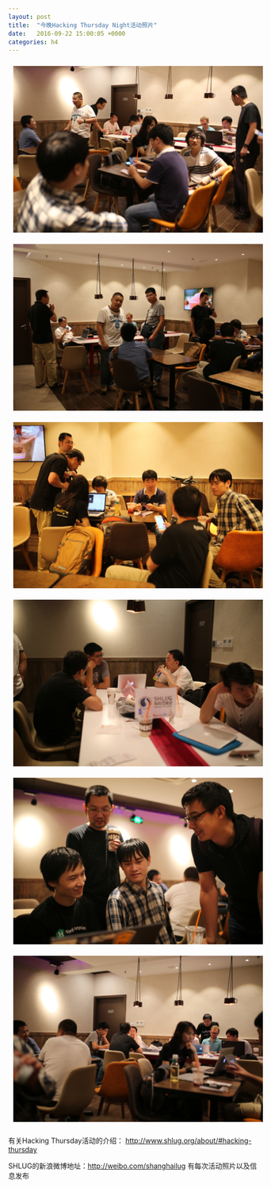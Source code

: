 ```yaml
---
layout: post
title:  "今晚Hacking Thursday Night活动照片"
date:   2016-09-22 15:00:05 +0000
categories: h4
---
```


[<img style='margin:10px;' src='https://raw.githubusercontent.com/shanghailug/res2016/master/g922.h4/g922_2019_3859+08.1920p.jpg'>](https://raw.githubusercontent.com/shanghailug/res2016/master/g922.h4/g922_2019_3859+08.JPG)
[<img style='margin:10px;' src='https://raw.githubusercontent.com/shanghailug/res2016/master/g922.h4/g922_2020_5700+08.1920p.jpg'>](https://raw.githubusercontent.com/shanghailug/res2016/master/g922.h4/g922_2020_5700+08.JPG)
[<img style='margin:10px;' src='https://raw.githubusercontent.com/shanghailug/res2016/master/g922.h4/g922_2021_0842+08.1920p.jpg'>](https://raw.githubusercontent.com/shanghailug/res2016/master/g922.h4/g922_2021_0842+08.JPG)
[<img style='margin:10px;' src='https://raw.githubusercontent.com/shanghailug/res2016/master/g922.h4/g922_2022_5200+08.1920p.jpg'>](https://raw.githubusercontent.com/shanghailug/res2016/master/g922.h4/g922_2022_5200+08.JPG)
[<img style='margin:10px;' src='https://raw.githubusercontent.com/shanghailug/res2016/master/g922.h4/g922_2038_2800+08.1920p.jpg'>](https://raw.githubusercontent.com/shanghailug/res2016/master/g922.h4/g922_2038_2800+08.JPG)
[<img style='margin:10px;' src='https://raw.githubusercontent.com/shanghailug/res2016/master/g922.h4/g922_2038_5100+08.1920p.jpg'>](https://raw.githubusercontent.com/shanghailug/res2016/master/g922.h4/g922_2038_5100+08.JPG)

有关Hacking Thursday活动的介绍：
http://www.shlug.org/about/#hacking-thursday

SHLUG的新浪微博地址：http://weibo.com/shanghailug 有每次活动照片以及信息发布


